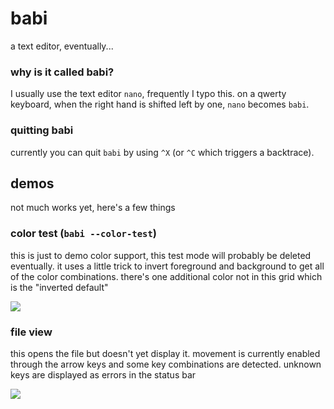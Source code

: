 babi
====

a text editor, eventually...

### why is it called babi?

I usually use the text editor `nano`, frequently I typo this.  on a qwerty
keyboard, when the right hand is shifted left by one, `nano` becomes `babi`.

### quitting babi

currently you can quit `babi` by using `^X` (or `^C` which triggers a
backtrace).

## demos

not much works yet, here's a few things

### color test (`babi --color-test`)

this is just to demo color support, this test mode will probably be deleted
eventually.  it uses a little trick to invert foreground and background to
get all of the color combinations.  there's one additional color not in this
grid which is the "inverted default"

![](https://i.fluffy.cc/39TZ47QlzlQb7QT7zf3wffpRJpndfrPm.png)

### file view

this opens the file but doesn't yet display it.  movement is currently enabled
through the arrow keys and some key combinations are detected.  unknown keys
are displayed as errors in the status bar

![](https://i.fluffy.cc/Z50MBBQCVHB5SCVd1mgmN7x2pws5ZhVm.png)

